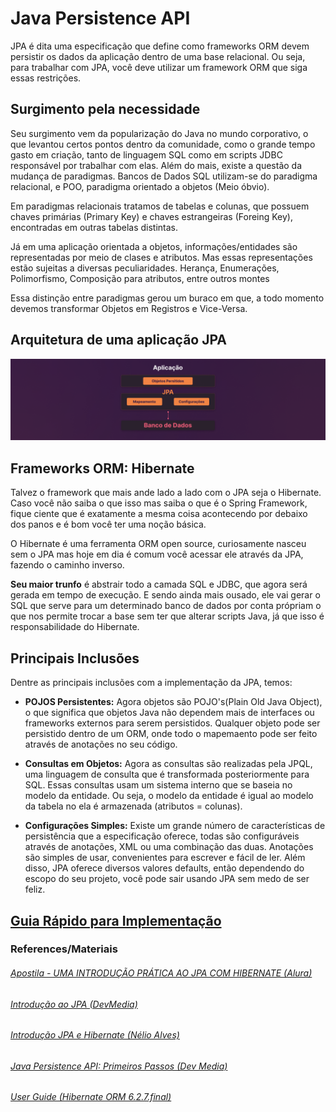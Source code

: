 # Java Persistence API

JPA é dita uma especificação que define como frameworks ORM devem persistir os dados da aplicação dentro de uma base relacional. Ou seja, para trabalhar com JPA, você deve utilizar um framework ORM que siga essas restrições.

## Surgimento pela necessidade

Seu surgimento vem da popularização do Java no mundo corporativo, o que levantou certos pontos dentro da comunidade, como o grande tempo gasto em criação, tanto de linguagem SQL como em scripts JDBC responsável por trabalhar com elas.
Além do mais, existe a questão da mudança de paradigmas. Bancos de Dados SQL utilizam-se do paradigma relacional, e POO, paradigma orientado a objetos (Meio óbvio).

Em paradigmas relacionais tratamos de tabelas e colunas, que possuem chaves primárias (Primary Key) e chaves estrangeiras (Foreing Key), encontradas em outras tabelas distintas.

Já em uma aplicação orientada a objetos, informações/entidades são representadas por meio de clases e atributos. Mas essas representações estão sujeitas a diversas peculiaridades. Herança, Enumerações, Polimorfismo, Composição para atributos, entre outros montes

Essa distinção entre paradigmas gerou um buraco em que, a todo momento devemos transformar Objetos em Registros e Vice-Versa.

## Arquitetura de uma aplicação JPA

<img alt="fluxo-app-jpa" src="./assets/java-fluxo-app.png">

## Frameworks ORM: Hibernate
Talvez o framework que mais ande lado a lado com o JPA seja o Hibernate. Caso você não saiba o que isso mas saiba o que é o Spring Framework, fique ciente que é exatamente a mesma coisa acontecendo por debaixo dos panos e é bom você ter uma noção básica.

O Hibernate é uma ferramenta ORM open source, curiosamente nasceu sem o JPA mas hoje em dia é comum você acessar ele através da JPA, fazendo o caminho inverso. 

<strong>Seu maior trunfo</strong> é abstrair todo a camada SQL e JDBC, que agora será gerada em tempo de execução. E sendo ainda mais ousado, ele vai gerar o SQL que serve para um determinado banco de dados por conta própriam o que nos permite trocar a base sem ter que alterar scripts Java, já que isso é responsabilidade do Hibernate.

## Principais Inclusões
Dentre as principais inclusões com a implementação da JPA, temos:

- <strong>POJOS Persistentes:</strong> Agora objetos são POJO's(Plain Old Java Object), o que significa que objetos Java não dependem mais de interfaces ou frameworks externos para serem persistidos. Qualquer objeto pode ser persistido dentro de um ORM, onde todo o mapemaento pode ser feito através de anotações no seu código.

- <strong>Consultas em Objetos:</strong> Agora as consultas são realizadas pela JPQL, uma linguagem de consulta que é transformada posteriormente para SQL. Essas consultas usam um sistema interno que se baseia no modelo da entidade. Ou seja, o modelo da entidade é igual ao modelo da tabela no ela é armazenada (atributos = colunas). 

- <strong> Configurações Simples:</strong> Existe um grande número de características de persistência que a especificação oferece, todas são configuráveis através de anotações, XML ou uma combinação das duas. Anotações são simples de usar, convenientes para escrever e fácil de ler. Além disso, JPA oferece diversos valores defaults, então dependendo do escopo do seu projeto, você pode sair usando JPA sem medo de ser feliz.

## [Guia Rápido para Implementação](https://github.com/pedrohpdo/orientacao-objetos/blob/main/src/jpa/jpaimplement.md)

### References/Materiais
###### [Apostila - UMA INTRODUÇÃO PRÁTICA AO JPA COM HIBERNATE (Alura)](https://www.alura.com.br/apostila-java-web/uma-introducao-pratica-ao-jpa-com-hibernate)
###### [Introdução ao JPA (DevMedia)](https://www.devmedia.com.br/introducao-a-jpa-java-persistence-api/28173)
###### [Introdução JPA e Hibernate (Nélio Alves)](https://www.youtube.com/watch?v=CAP1IPgeJkw&t=413s)
###### [Java Persistence API: Primeiros Passos (Dev Media)](https://www.devmedia.com.br/java-persistence-api-jpa-primeiros-passos/30511)
###### [User Guide (Hibernate ORM 6.2.7.final)](https://docs.jboss.org/hibernate/orm/6.2/userguide/html_single/Hibernate_User_Guide.html)

